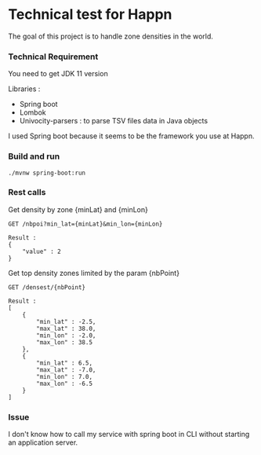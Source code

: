 # Technical test for Happn

The goal of this project is to handle zone densities in the world.

### Technical Requirement

You need to get JDK 11 version

Libraries : 
- Spring boot
- Lombok
- Univocity-parsers : to parse TSV files data in Java objects

I used Spring boot because it seems to be the framework you use at Happn.

### Build and run

    ./mvnw spring-boot:run

### Rest calls

Get density by zone {minLat} and {minLon}

    GET /nbpoi?min_lat={minLat}&min_lon={minLon}
    
    Result :
    {
        "value" : 2    
    }

Get top density zones limited by the param {nbPoint}

    GET /densest/{nbPoint}
    
    Result :
    [
        {
            "min_lat" : -2.5,
            "max_lat" : 38.0,
            "min_lon" : -2.0,
            "max_lon" : 38.5
        },
        {
            "min_lat" : 6.5,
            "max_lat" : -7.0,
            "min_lon" : 7.0,
            "max_lon" : -6.5
        }
    ]
    

### Issue

I don't know how to call my service with spring boot in CLI without starting an application server.
